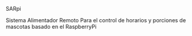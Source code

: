 SARpi

Sistema Alimentador Remoto Para el control de horarios y porciones de mascotas basado en el RaspberryPi
